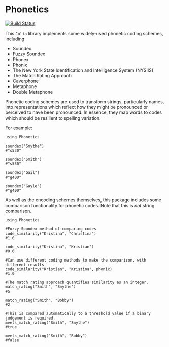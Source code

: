 # Phonetics

[![Build Status](https://travis-ci.org/Betawolf/Phonetics.jl.svg?branch=master)](https://travis-ci.org/Betawolf/Phonetics.jl)

This `Julia` library implements some widely-used phonetic coding schemes, including:

+ Soundex
+ Fuzzy Soundex
+ Phonex
+ Phonix
+ The New York State Identification and Intelligence System (NYSIIS)
+ The Match Rating Approach
+ Caverphone
+ Metaphone
+ Double Metaphone


Phonetic coding schemes are used to transform strings, particularly names, into 
representations which reflect how they might be pronounced or perceived to have
been pronounced. In essence, they map words to codes which should be resilient
to spelling variation.

For example:

```{julia}
using Phonetics

soundex("Smythe")
#"s530"

soundex("Smith")
#"s530"

soundex("Gail")
#"g400"

soundex("Gayle")
#"g400"
```

As well as the encoding schemes themselves, this package includes some comparison
functionality for phonetic codes. Note that this is _not_ string comparison.

```{julia}
using Phonetics

#Fuzzy Soundex method of comparing codes
code_similarity("Kristina", "Christina")
#1.0

code_similarity("Kristina", "Kristian")
#0.6

#Can use different coding methods to make the comparison, with different results
code_similarity("Kristian", "Kristina", phonix)
#1.0

#The match rating approach quantifies similarity as an integer.
match_rating("Smith", "Smythe")
#5

match_rating("Smith", "Bobby")
#2

#This is compared automatically to a threshold value if a binary judgement is required.
meets_match_rating("Smith", "Smythe")
#true

meets_match_rating("Smith", "Bobby")
#false
```

